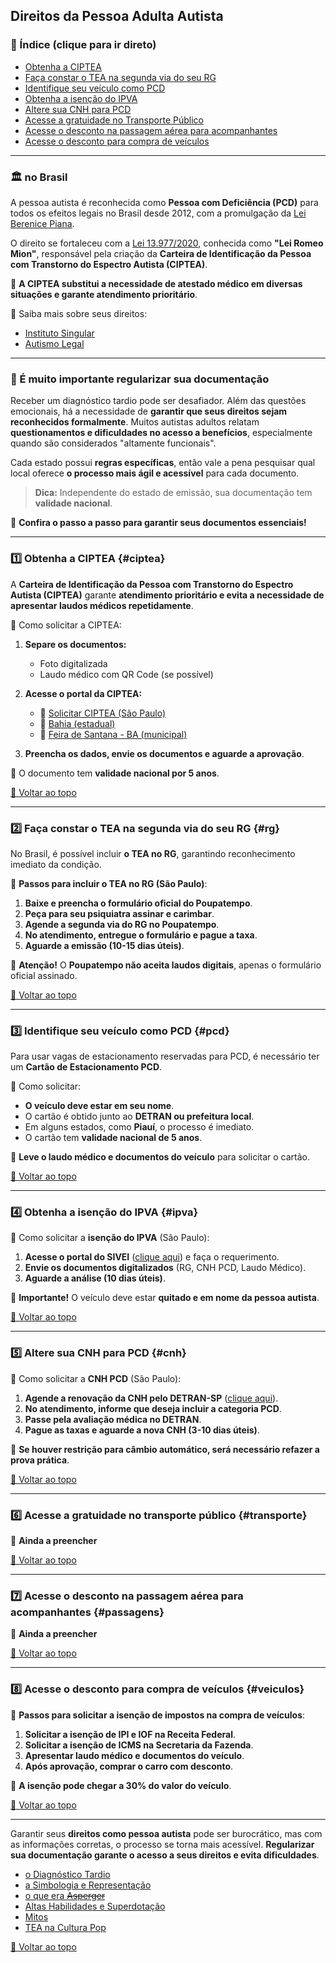 
## Direitos da Pessoa Adulta Autista

### 📌 Índice (clique para ir direto)

- [Obtenha a CIPTEA](#ciptea)
- [Faça constar o TEA na segunda via do seu RG](#rg)
- [Identifique seu veículo como PCD](#pcd)
- [Obtenha a isenção do IPVA](#ipva)
- [Altere sua CNH para PCD](#cnh)
- [Acesse a gratuidade no Transporte Público](#transporte)
- [Acesse o desconto na passagem aérea para acompanhantes](#passagens)
- [Acesse o desconto para compra de veículos](#veiculos)

---

### 🏛 no Brasil

A pessoa autista é reconhecida como **Pessoa com Deficiência (PCD)** para todos os efeitos legais no Brasil desde 2012, com a promulgação da [Lei Berenice Piana](https://presrepublica.jusbrasil.com.br/legislacao/1033668/lei-12764-12).

O direito se fortaleceu com a [Lei 13.977/2020](https://www.planalto.gov.br/ccivil_03/_ato2019-2022/2020/lei/l13977.htm), conhecida como **"Lei Romeo Mion"**, responsável pela criação da **Carteira de Identificação da Pessoa com Transtorno do Espectro Autista (CIPTEA)**.

🔹 **A CIPTEA substitui a necessidade de atestado médico em diversas situações e garante atendimento prioritário**.

🔗 Saiba mais sobre seus direitos:  
- [Instituto Singular](https://institutosingular.org/blog/direitos-dos-autistas/)  
- [Autismo Legal](https://autismolegal.com.br/direitos-do-autista/)  

---

### 📝 É muito importante regularizar sua documentação

Receber um diagnóstico tardio pode ser desafiador. Além das questões emocionais, há a necessidade de **garantir que seus direitos sejam reconhecidos formalmente**. Muitos autistas adultos relatam **questionamentos e dificuldades no acesso a benefícios**, especialmente quando são considerados "altamente funcionais".

Cada estado possui **regras específicas**, então vale a pena pesquisar qual local oferece **o processo mais ágil e acessível** para cada documento.

> **Dica:** Independente do estado de emissão, sua documentação tem **validade nacional**.

📌 **Confira o passo a passo para garantir seus documentos essenciais!**

---

### 1️⃣ **Obtenha a CIPTEA** {#ciptea}

A **Carteira de Identificação da Pessoa com Transtorno do Espectro Autista (CIPTEA)** garante **atendimento prioritário e evita a necessidade de apresentar laudos médicos repetidamente**.

🔹 Como solicitar a CIPTEA:  
1. **Separe os documentos:**  
   - Foto digitalizada  
   - Laudo médico com QR Code (se possível)  

2. **Acesse o portal da CIPTEA:**  
   - 🔗 [Solicitar CIPTEA (São Paulo)](https://ciptea.sp.gov.br/)  
   - 🔗 [Bahia (estadual)](http://www.ciptea.sjdh.ba.gov.br/index.php?Index/login)  
   - 🔗 [Feira de Santana - BA (municipal)](https://autismo.feiradesantana.ba.gov.br/cadastro/)  

3. **Preencha os dados, envie os documentos e aguarde a aprovação**.

📌 O documento tem **validade nacional por 5 anos**.

[🔼 Voltar ao topo](#direitos-da-pessoa-adulta-autista)

---

### 2️⃣ **Faça constar o TEA na segunda via do seu RG** {#rg}

No Brasil, é possível incluir **o TEA no RG**, garantindo reconhecimento imediato da condição.

🔹 **Passos para incluir o TEA no RG (São Paulo)**:  
1. **Baixe e preencha o formulário oficial do Poupatempo**.  
2. **Peça para seu psiquiatra assinar e carimbar**.  
3. **Agende a segunda via do RG no Poupatempo**.  
4. **No atendimento, entregue o formulário e pague a taxa**.  
5. **Aguarde a emissão (10-15 dias úteis)**.

📌 **Atenção!** O **Poupatempo não aceita laudos digitais**, apenas o formulário oficial assinado.

[🔼 Voltar ao topo](#direitos-da-pessoa-adulta-autista)

---

### 3️⃣ **Identifique seu veículo como PCD** {#pcd}

Para usar vagas de estacionamento reservadas para PCD, é necessário ter um **Cartão de Estacionamento PCD**.

🔹 Como solicitar:  
- **O veículo deve estar em seu nome**.  
- O cartão é obtido junto ao **DETRAN ou prefeitura local**.  
- Em alguns estados, como **Piauí**, o processo é imediato.  
- O cartão tem **validade nacional de 5 anos**.

📌 **Leve o laudo médico e documentos do veículo** para solicitar o cartão.

[🔼 Voltar ao topo](#direitos-da-pessoa-adulta-autista)

---

### 4️⃣ **Obtenha a isenção do IPVA** {#ipva}

🔹 Como solicitar a **isenção do IPVA** (São Paulo):  
1. **Acesse o portal do SIVEI** ([clique aqui](https://www3.fazenda.sp.gov.br/SIVEI/)) e faça o requerimento.  
2. **Envie os documentos digitalizados** (RG, CNH PCD, Laudo Médico).  
3. **Aguarde a análise (10 dias úteis)**.  

📌 **Importante!** O veículo deve estar **quitado e em nome da pessoa autista**.

[🔼 Voltar ao topo](#direitos-da-pessoa-adulta-autista)

---

### 5️⃣ **Altere sua CNH para PCD** {#cnh}

🔹 Como solicitar a **CNH PCD** (São Paulo):  
1. **Agende a renovação da CNH pelo DETRAN-SP** ([clique aqui](https://www.detran.sp.gov.br/)).  
2. **No atendimento, informe que deseja incluir a categoria PCD**.  
3. **Passe pela avaliação médica no DETRAN**.  
4. **Pague as taxas e aguarde a nova CNH (3-10 dias úteis)**.  

📌 **Se houver restrição para câmbio automático, será necessário refazer a prova prática**.

[🔼 Voltar ao topo](#direitos-da-pessoa-adulta-autista)

---

### 6️⃣ **Acesse a gratuidade no transporte público** {#transporte}

🔹 **Ainda a preencher**  

[🔼 Voltar ao topo](#direitos-da-pessoa-adulta-autista)

---

### 7️⃣ **Acesse o desconto na passagem aérea para acompanhantes** {#passagens}

🔹 **Ainda a preencher**  

[🔼 Voltar ao topo](#direitos-da-pessoa-adulta-autista)

---

### 8️⃣ **Acesse o desconto para compra de veículos** {#veiculos}

🔹 **Passos para solicitar a isenção de impostos na compra de veículos**:  
1. **Solicitar a isenção de IPI e IOF na Receita Federal**.  
2. **Solicitar a isenção de ICMS na Secretaria da Fazenda**.  
3. **Apresentar laudo médico e documentos do veículo**.  
4. **Após aprovação, comprar o carro com desconto**.  

📌 **A isenção pode chegar a 30% do valor do veículo**.

[🔼 Voltar ao topo](#direitos-da-pessoa-adulta-autista)

---

Garantir seus **direitos como pessoa autista** pode ser burocrático, mas com as informações corretas, o processo se torna mais acessível. **Regularizar sua documentação garante o acesso a seus direitos e evita dificuldades**.


- [o Diagnóstico Tardio](/pages/autismo/diagnosticotardio.html)
- [a Simbologia e Representação](/pages/autismo/identificadao.html)
- [o que era ~~Asperger~~](/pages/autismo/asperger.html)
- [Altas Habilidades e Superdotação](/pages/autismo/habilidades.html)
- [Mitos](/pages/autismo/mitos.html)
- [TEA na Cultura Pop](/pages/autismo/namidia.html)


[🔼 Voltar ao topo](#direitos-da-pessoa-adulta-autista)
